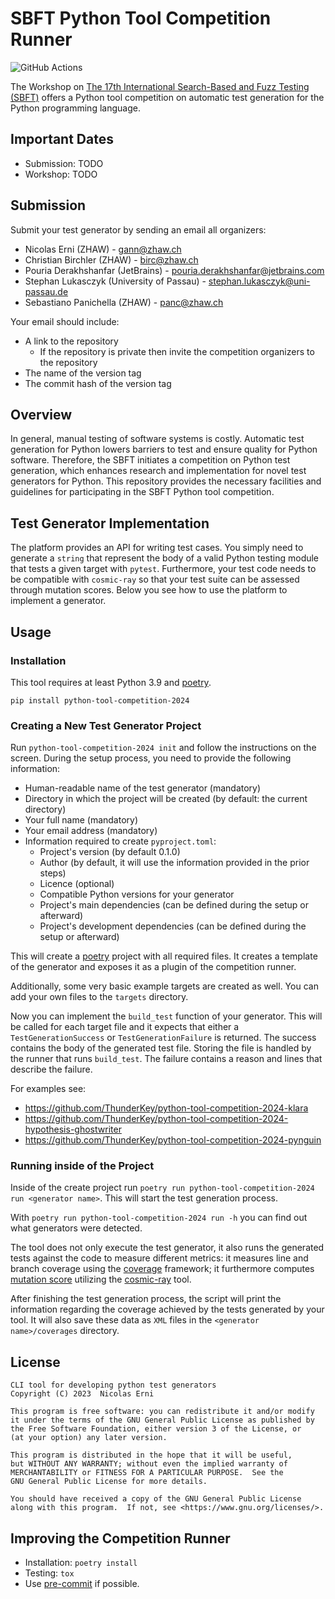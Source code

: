 # SBFT Python Tool Competition Runner

![GitHub Actions](https://github.com/ThunderKey/python-tool-competition-2024/actions/workflows/check.yaml/badge.svg)

The Workshop on [The 17th International Search-Based and Fuzz Testing (SBFT)](https://sbft24.github.io/)
offers a Python tool competition on automatic test generation for the Python programming
language.

## Important Dates

- Submission: TODO
- Workshop: TODO

## Submission

Submit your test generator by sending an email all organizers:

- Nicolas Erni (ZHAW) - <gann@zhaw.ch>
- Christian Birchler (ZHAW) - <birc@zhaw.ch>
- Pouria Derakhshanfar (JetBrains) - <pouria.derakhshanfar@jetbrains.com>
- Stephan Lukasczyk (University of Passau) - <stephan.lukasczyk@uni-passau.de>
- Sebastiano Panichella (ZHAW) - <panc@zhaw.ch>

Your email should include:

- A link to the repository
  - If the repository is private then invite the competition organizers to the repository
- The name of the version tag
- The commit hash of the version tag

## Overview

In general, manual testing of software systems is costly.
Automatic test generation for Python lowers barriers to
test and ensure quality for Python software.
Therefore, the SBFT initiates a competition on Python test generation,
which enhances research and implementation for novel test generators for Python.
This repository provides the necessary facilities and guidelines
for participating in the SBFT Python tool competition.

## Test Generator Implementation

The platform provides an API for writing test cases.
You simply need to generate a `string` that represent the body of a valid Python
testing module that tests a given target with `pytest`.
Furthermore, your test code needs to be compatible with `cosmic-ray`
so that your test suite can be assessed through mutation scores.
Below you see how to use the platform to implement a generator.

## Usage

### Installation

This tool requires at least Python 3.9 and [poetry](https://python-poetry.org/).

`pip install python-tool-competition-2024`

### Creating a New Test Generator Project

Run `python-tool-competition-2024 init` and follow the instructions on the screen.
During the setup process, you need to provide the following information:

- Human-readable name of the test generator (mandatory)
- Directory in which the project will be created (by default: the current directory)
- Your full name (mandatory)
- Your email address (mandatory)
- Information required to create `pyproject.toml`:
  - Project's version (by default 0.1.0)
  - Author (by default, it will use the information provided in the prior steps)
  - Licence (optional)
  - Compatible Python versions for your generator
  - Project's main dependencies (can be defined during the setup or afterward)
  - Project's development dependencies (can be defined during the setup or afterward)

This will create a [poetry](https://python-poetry.org/) project with all
required files.
It creates a template of the generator and exposes it as a plugin of the
competition runner.

Additionally, some very basic example targets are created as well.
You can add your own files to the `targets` directory.

Now you can implement the `build_test` function of your generator.
This will be called for each target file and it expects that either a
`TestGenerationSuccess` or `TestGenerationFailure` is returned.
The success contains the body of the generated test file.
Storing the file is handled by the runner that runs `build_test`.
The failure contains a reason and lines that describe the failure.

For examples see:

- <https://github.com/ThunderKey/python-tool-competition-2024-klara>
- <https://github.com/ThunderKey/python-tool-competition-2024-hypothesis-ghostwriter>
- <https://github.com/ThunderKey/python-tool-competition-2024-pynguin>

### Running inside of the Project

Inside of the create project run
`poetry run python-tool-competition-2024 run <generator name>`.
This will start the test generation process.

With `poetry run python-tool-competition-2024 run -h` you can find out what
generators were detected.

The tool does not only execute the test generator, it also runs the generated tests
against the code to measure different metrics: it measures line and branch coverage
using the [coverage](https://github.com/nedbat/coveragepy) framework;
it furthermore computes [mutation score](https://en.wikipedia.org/wiki/Mutation_testing)
utilizing the [cosmic-ray](https://github.com/sixty-north/cosmic-ray) tool.

After finishing the test generation process, the script will print the
information regarding the coverage achieved by the tests generated by your tool.
It will also save these data as `XML` files in the `<generator name>/coverages`
directory.

## License

```{text}
CLI tool for developing python test generators
Copyright (C) 2023  Nicolas Erni

This program is free software: you can redistribute it and/or modify
it under the terms of the GNU General Public License as published by
the Free Software Foundation, either version 3 of the License, or
(at your option) any later version.

This program is distributed in the hope that it will be useful,
but WITHOUT ANY WARRANTY; without even the implied warranty of
MERCHANTABILITY or FITNESS FOR A PARTICULAR PURPOSE.  See the
GNU General Public License for more details.

You should have received a copy of the GNU General Public License
along with this program.  If not, see <https://www.gnu.org/licenses/>.
```

## Improving the Competition Runner

- Installation: `poetry install`
- Testing: `tox`
- Use [pre-commit](https://pre-commit.com/) if possible.
